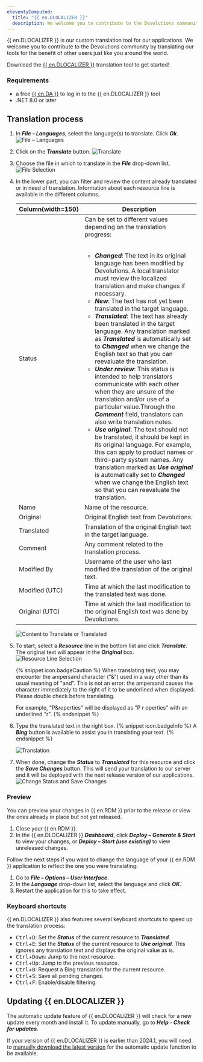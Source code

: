 ```yaml
---
eleventyComputed:
  title: "{{ en.DLOCALIZER }}"
  description: We welcome you to contribute to the Devolutions community by translating our tools for the benefit of other users just like you around the world.
---
```

{{ en.DLOCALIZER }} is our custom translation tool for our applications. We welcome you to contribute to the Devolutions community by translating our tools for the benefit of other users just like you around the world. 

Download the [{{ en.DLOCALIZER }}](https://devolutions.net/localizer) translation tool to get started! 

### Requirements
* a free [{{ en.DA }}](/cloud/devolutions-account/create-devolutions-account/) to log in to the {{ en.DLOCALIZER }} tool
* .NET 8.0 or later

## Translation process

1. In ***File – Languages***, select the language(s) to translate. Click ***Ok***.
![File – Languages](https://webdevolutions.azureedge.net/docs/en/rdm/windows/RDMWin2228.png)
1. Click on the ***Translate*** button.
![Translate](https://webdevolutions.azureedge.net/docs/en/rdm/windows/RDMWin2131.png)
1. Choose the file in which to translate in the ***File*** drop-down list.
![File Selection](https://webdevolutions.azureedge.net/docs/en/rdm/windows/RDMWin2132.png)
1. In the lower part, you can filter and review the content already translated or in need of translation. Information about each resource line is available in the different columns.

   | Column{width=150}         | Description                                                                               |
   | -------------- | ----------------------------------------------------------------------------------------- |
   | Status         | Can be set to different values depending on the translation progress:<br><br><ul><li>***Changed***: The text in its original language has been modified by Devolutions. A local translator must review the localized translation and make changes if necessary.</li><li>***New***: The text has not yet been translated in the target language.</li><li>***Translated***: The text has already been translated in the target language. Any translation marked as ***Translated*** is automatically set to ***Changed*** when we change the English text so that you can reevaluate the translation.</li><li>***Under review***: This status is intended to help translators communicate with each other when they are unsure of the translation and/or use of a particular value.Through the ***Comment*** field, translators can also write translation notes.</li><li>***Use original***: The text should not be translated, it should be kept in its original language. For example, this can apply to product names or third-party system names. Any translation marked as ***Use original*** is automatically set to ***Changed*** when we change the English text so that you can reevaluate the translation.</li></ul>|
   | Name           | Name of the resource.                                                                     |
   | Original       | Original English text from Devolutions.                                                   |
   | Translated     | Translation of the original English text in the target language.                          |
   | Comment        | Any comment related to the translation process.                                           |
   | Modified By    | Username of the user who last modified the translation of the original text.              |
   | Modified (UTC) | Time at which the last modification to the translated text was done.                      |
   | Original (UTC) | Time at which the last modification to the original English text was done by Devolutions. |

   ![Content to Translate or Translated](https://webdevolutions.azureedge.net/docs/en/rdm/windows/RDMWin2229.png)
1. To start, select a ***Resource*** line in the bottom list and click ***Translate***. The original text will appear in the ***Original*** box.
![Resource Line Selection](https://webdevolutions.azureedge.net/docs/en/rdm/windows/RDMWin2133.png)

   {% snippet icon.badgeCaution %}
   When translating text, you may encounter the ampersand character ("&") used in a way other than its usual meaning of "and". This is not an error: the ampersand causes the character immediately to the right of it to be underlined when displayed. Please double check before translating.
   
   For example, "P&roperties" will be displayed as "P r operties" with an underlined "r".
   {% endsnippet %}

1. Type the translated text in the right box.
   {% snippet icon.badgeInfo %}
   A ***Bing*** button is available to assist you in translating your text.
   {% endsnippet %}

   ![Translation](https://webdevolutions.azureedge.net/docs/en/rdm/windows/clip11554.png)

1. When done, change the ***Status*** to ***Translated*** for this resource and click the ***Save Changes*** button. This will send your translation to our server and it will be deployed with the next release version of our applications.
![Change Status and Save Changes](https://webdevolutions.azureedge.net/docs/en/rdm/windows/RDMWin2134.png)

### Preview

You can preview your changes in {{ en.RDM }} prior to the release or view the ones already in place but not yet released.

1. Close your {{ en.RDM }}.
1. In the {{ en.DLOCALIZER }} ***Dashboard***, click ***Deploy – Generate & Start*** to view your changes, or ***Deploy – Start (use existing)*** to view unreleased changes.

Follow the next steps if you want to change the language of your {{ en.RDM }} application to reflect the one you were translating:

1. Go to ***File – Options – User Interface***.
1. In the ***Language*** drop-down list, select the language and click ***OK***.
1. Restart the application for this to take effect.

### Keyboard shortcuts 

{{ en.DLOCALIZER }} also features several keyboard shortcuts to speed up the translation process:
* <kbd>Ctrl</kbd>+<kbd>D</kbd>: Set the ***Status*** of the current resource to ***Translated***.
* <kbd>Ctrl</kbd>+<kbd>E</kbd>: Set the ***Status*** of the current resource to ***Use original***. This ignores any translation text and displays the original value as is.
* <kbd>Ctrl</kbd>+<kbd>Down</kbd>: Jump to the next resource.
* <kbd>Ctrl</kbd>+<kbd>Up</kbd>: Jump to the previous resource.
* <kbd>Ctrl</kbd>+<kbd>B</kbd>: Request a Bing translation for the current resource.
* <kbd>Ctrl</kbd>+<kbd>S</kbd>: Save all pending changes.
* <kbd>Ctrl</kbd>+<kbd>F</kbd>: Enable/disable filtering.

## Updating {{ en.DLOCALIZER }}
The automatic update feature of {{ en.DLOCALIZER }} will check for a new update every month and install it. To update manually, go to ***Help - Check for updates***.

If your version of {{ en.DLOCALIZER }} is earlier than 2024.1, you will need to [manually download the latest version](https://devolutions.net/localizer) for the automatic update function to be available.